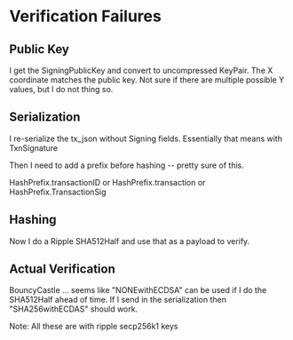 # Verification Failures


## Public Key

I get the SigningPublicKey and convert to uncompressed KeyPair. The X coordinate matches the public key.
Not sure if there are multiple possible Y values, but I do not thing so.

## Serialization
I re-serialize the tx_json without Signing fields. Essentially that means with TxnSignature

Then I need to add a prefix before hashing -- pretty sure of this.

HashPrefix.transactionID or HashPrefix.transaction or HashPrefix.TransactionSig


## Hashing
Now I do a Ripple SHA512Half and use that as a payload to verify.



## Actual Verification

BouncyCastle ...  seems like "NONEwithECDSA" can be used if I do the SHA512Half ahead of time.
If I send in the serialization then "SHA256withECDAS" should work.

Note: All these are with ripple secp256k1 keys

